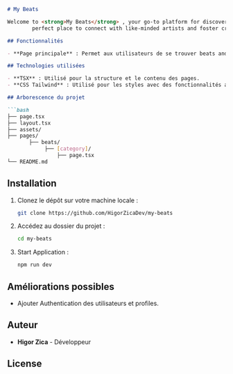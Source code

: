 
```markdown
# My Beats

Welcome to <strong>My Beats</strong> , your go-to platform for discovering and sharing high-quality beats and music samples—completely free! Designed especially for DJs and music creators, our site is dedicated to supporting the free music community. Whether you're looking for fresh sounds to elevate your mix or want to contribute your own creations, My Beats is the 
        perfect place to connect with like-minded artists and foster creativity without limits. Dive in, explore, and start creating!

## Fonctionnalités

- **Page principale** : Permet aux utilisateurs de se trouver beats and samples musicales.

## Technologies utilisées

- **TSX** : Utilisé pour la structure et le contenu des pages.
- **CSS Tailwind** : Utilisé pour les styles avec des fonctionnalités avancées telles que les variables et les mixins.

## Arborescence du projet

```bash
├── page.tsx     
├── layout.tsx   
├── assets/      
├── pages/       
       ├── beats/
            ├── [category]/
                ├── page.tsx 
└── README.md        
```

## Installation

1. Clonez le dépôt sur votre machine locale :

   ```bash
   git clone https://github.com/HigorZicaDev/my-beats
   ```

2. Accédez au dossier du projet :

   ```bash
   cd my-beats
   ```

3. Start Application :

   ```bash
   npm run dev
   ```

## Améliorations possibles

- Ajouter Authentication des utilisateurs et profiles.

## Auteur

- **Higor Zica** - Développeur

## License

```